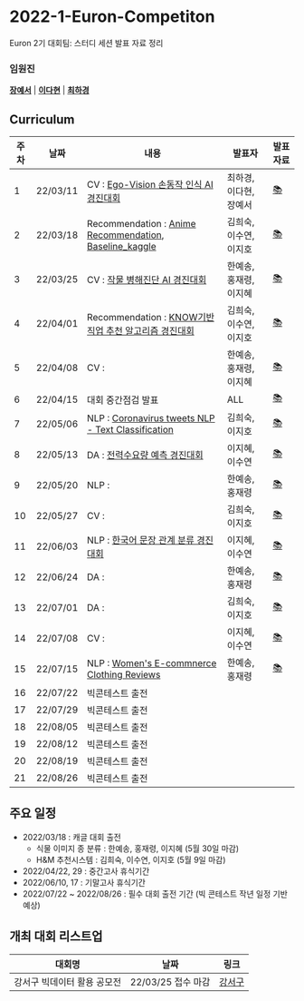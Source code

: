 # 2022-1-Euron-Competiton
Euron 2기 대회팀: 스터디 세션 발표 자료 정리

### 임원진   
**[장예서](https://github.com/yesyeseo)** | **[이다현](https://github.com/hopebii)** | **[최하경](https://github.com/FleurHwai)**

## Curriculum

| 주차 | 날짜 | 내용 | 발표자 | 발표 자료|
|---|---|---|---|---|
|1|22/03/11|CV : [Ego-Vision 손동작 인식 AI 경진대회](https://dacon.io/competitions/official/235805/codeshare/3620?page=1&dtype=recent) |최하경, 이다현, 장예서|[📚]()|
|2|22/03/18|Recommendation : [Anime Recommendation](https://www.kaggle.com/hernan4444/anime-recommendation-database-2020/code?datasetId=1225408&sortBy=voteCount), [Baseline_kaggle](https://www.kaggle.com/chocozzz/t-academy-recommendation/code)| 김희숙, 이수연, 이지호 |[📚]()|
|3|22/03/25|CV : [작물 병해진단 AI 경진대회](https://dacon.io/competitions/official/235870/codeshare/4425?page=1&dtype=recent) |한예송, 홍재령, 이지혜|[📚]()|
|4|22/04/01|Recommendation : [KNOW기반 직업 추천 알고리즘 경진대회](https://dacon.io/competitions/official/235865/codeshare) | 김희숙, 이수연, 이지호 |[📚]()|
|5|22/04/08|CV : |한예송, 홍재령, 이지혜|[📚]()|
|6|22/04/15|대회 중간점검 발표| ALL |[📚]()|
|7|22/05/06|NLP : [Coronavirus tweets NLP - Text Classification](https://www.kaggle.com/datatattle/covid-19-nlp-text-classification/code?datasetId=863934&sortBy=voteCount)|김희숙, 이지호 |[📚]()|
|8|22/05/13|DA : [전력수요량 예측 경진대회](https://dacon.io/competitions/official/196878/codeshare/418?page=1&dtype=recent) | 이지혜, 이수연 |[📚]()|
|9|22/05/20| NLP : | 한예송, 홍재령 |[📚]()|
|10|22/05/27| CV :  |김희숙, 이지호  |[📚]()|
|11|22/06/03|NLP : [한국어 문장 관계 분류 경진대회](https://dacon.io/competitions/official/235875/codeshare)   | 이지혜, 이수연  |[📚]()|
|12|22/06/24| DA :    | 한예송, 홍재령  |[📚]()|
|13|22/07/01| DA : | 김희숙, 이지호 |[📚]()|
|14|22/07/08| CV :   | 이지혜, 이수연 |[📚]()|
|15|22/07/15|NLP : [Women's E-commnerce Clothing Reviews](https://www.kaggle.com/nicapotato/womens-ecommerce-clothing-reviews/code?datasetId=11827&sortBy=voteCount)   | 한예송, 홍재령  |[📚]()|
|16|22/07/22| 빅콘테스트 출전 | |
|17|22/07/29| 빅콘테스트 출전 | |
|18|22/08/05| 빅콘테스트 출전 | | |
|19|22/08/12| 빅콘테스트 출전 | | |
|20|22/08/19| 빅콘테스트 출전 | | |
|21|22/08/26| 빅콘테스트 출전 | | |


## 주요 일정 
* 2022/03/18 : 캐글 대회 출전 
  * 식물 이미지 종 분류 : 한예송, 홍재령, 이지혜 (5월 30일 마감)
  * H&M 추천시스템 : 김희숙, 이수연, 이지호 (5월 9일 마감)
* 2022/04/22, 29 : 중간고사 휴식기간 
* 2022/06/10, 17 : 기말고사 휴식기간 
* 2022/07/22 ~ 2022/08/26 : 필수 대회 출전 기간 (빅 콘테스트 작년 일정 기반 예상)


## 개최 대회 리스트업 
| 대회명 | 날짜 | 링크 |
|---|---|---|
|강서구 빅데이터 활용 공모전|22/03/25 접수 마감|[강서구](https://www.gangseo.seoul.kr/gs040101/279497?srchCtgry=&srchStdg=&fieldTy=&curPage=&srchKey=&srchText=&srchBeginDt=&srchEndDt=) |

